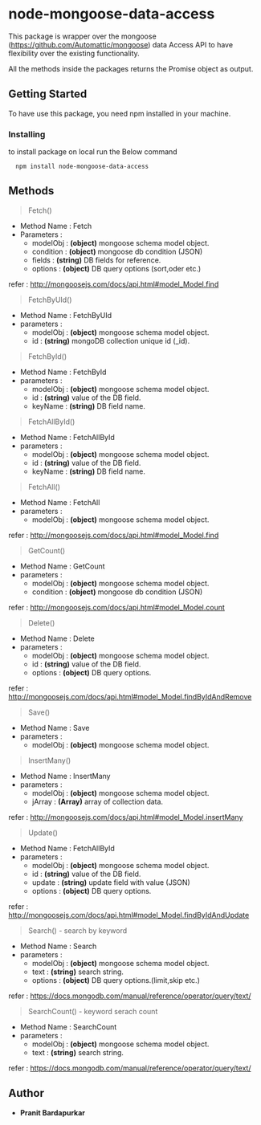 # node-mongoose-data-access

This package is wrapper over the mongoose (https://github.com/Automattic/mongoose) data Access API to have flexibility over the existing functionality.

All the methods inside the packages returns the Promise object as output.

## Getting Started

To have use this package, you need npm installed in your machine.


### Installing

to install package on local run the Below command

```
  npm install node-mongoose-data-access 
```

## Methods

> Fetch()

 - Method Name :  Fetch
 - Parameters :
	 - modelObj : **(object)** mongoose schema model object.
	 - condition : **(object)** mongoose db condition (JSON)
	 - fields : **(string)** DB fields for reference.
	 - options : **(object)** DB query options (sort,oder etc.)
	 
 refer :  http://mongoosejs.com/docs/api.html#model_Model.find

> FetchByUId()

 - Method Name : FetchByUId
 - parameters     :
	 - modelObj   :  **(object)** mongoose schema model object.
	 - id                : **(string)** mongoDB collection unique id (_id).

> FetchById()

 - Method Name : FetchById
 - parameters     :
	 - modelObj   :  **(object)** mongoose schema model object.
	 - id                : **(string)** value of the DB field.
	 - keyName    : **(string)** DB field name.

> FetchAllById()

 - Method Name : FetchAllById
 - parameters     :
	 - modelObj   :  **(object)** mongoose schema model object.
	 - id                : **(string)** value of the DB field.
	 - keyName    : **(string)** DB field name.

> FetchAll()

 - Method Name : FetchAll
 - parameters     :
	 - modelObj   :  **(object)** mongoose schema model object.

refer : http://mongoosejs.com/docs/api.html#model_Model.find
> GetCount()

 - Method Name : GetCount
 - parameters     :
	 - modelObj   :  **(object)** mongoose schema model object.
	 - condition    : **(object)** mongoose db condition (JSON)

refer : http://mongoosejs.com/docs/api.html#model_Model.count

>Delete()

 - Method Name : Delete
 - parameters     :
	 - modelObj   :  **(object)** mongoose schema model object.
	 - id                : **(string)** value of the DB field.
	 - options       : **(object)** DB query options.

refer : http://mongoosejs.com/docs/api.html#model_Model.findByIdAndRemove
	
> Save()

 - Method Name : Save
 - parameters     :
	 - modelObj   :  **(object)** mongoose schema model object.

> InsertMany()

 - Method Name : InsertMany
 - parameters     :
	 - modelObj   :  **(object)** mongoose schema model object.
	 - jArray         :  **(Array)**  array of collection data.

refer  : http://mongoosejs.com/docs/api.html#model_Model.insertMany

> Update()

 - Method Name : FetchAllById
 - parameters     :
	 - modelObj   :  **(object)** mongoose schema model object.
	 - id                : **(string)** value of the DB field.
	 - update        : **(string)** update field with value (JSON)
	 -  options     : **(object)** DB query options.

refer : http://mongoosejs.com/docs/api.html#model_Model.findByIdAndUpdate

> Search() - search by keyword

 - Method Name : Search
 - parameters     :
	 - modelObj   :  **(object)** mongoose schema model object.
	 - text             : **(string)** search string.
	 -  options     : **(object)** DB query options.(limit,skip etc.)

refer : https://docs.mongodb.com/manual/reference/operator/query/text/

> SearchCount() -  keyword serach count

 - Method Name : SearchCount
 - parameters     :
	 - modelObj   :  **(object)** mongoose schema model object.
	 - text             : **(string)** search string.
	
refer : https://docs.mongodb.com/manual/reference/operator/query/text/

## Author

* **Pranit Bardapurkar** 
